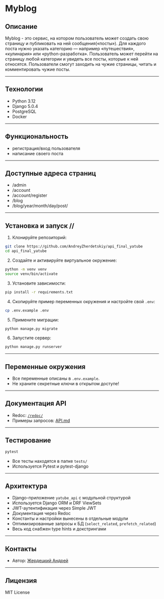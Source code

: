 # Myblog

## Описание
Myblog - это сервис, на котором пользователь может создать свою страницу и публиковать на ней сообщения(«посты»).
Для каждого поста нужно указать категорию — например «путешествия», «кулинария» или «python-разработка».
Пользователь может перейти на страницу любой категории и увидеть все посты, которые к ней относятся.
Пользователи смогут заходить на чужие страницы, читать и комментировать чужие посты.

---

## Технологии
- Python 3.12
- Django 5.0.4
- PostgreSQL
- Docker

---

## Функциональность
- регистрация/вход пользователя
- написание своего поста
---
## Доступные адреса страниц
- /admin
- /account
- /account/register
- /blog
- /blog/year/month/day/post/
---

## Установка и запуск //

1. Клонируйте репозиторий:
```bash
git clone https://github.com/AndreyZherdetskiy/api_final_yatube
cd api_final_yatube
```
2. Создайте и активируйте виртуальное окружение:
```bash
python -m venv venv
source venv/bin/activate
```
3. Установите зависимости:
```bash
pip install -r requirements.txt
```
4. Скопируйте пример переменных окружения и настройте свой `.env`:
```bash
cp .env.example .env
```
5. Примените миграции:
```bash
python manage.py migrate
```
6. Запустите сервер:
```bash
python manage.py runserver
```

---

## Переменные окружения
- Все переменные описаны в `.env.example`.
- Не храните секретные ключи в открытом доступе!

---

## Документация API
- Redoc: [`/redoc/`](http://localhost:8000/redoc/)
- Примеры запросов: [API.md](API.md)

---

## Тестирование

```bash
pytest
```
- Все тесты находятся в папке `tests/`
- Используется Pytest и pytest-django

---

## Архитектура
- Django-приложение `yatube_api` с модульной структурой
- Используется Django ORM и DRF ViewSets
- JWT-аутентификация через Simple JWT
- Документация через Redoc
- Константы и настройки вынесены в отдельные модули
- Оптимизированные запросы к БД (`select_related`, `prefetch_related`)
- Весь код снабжен type hints и докстрингами

---

## Контакты
- Автор: [Жердецкий Андрей](https://github.com/AndreyZherdetskiy/)

---

## Лицензия
MIT License
